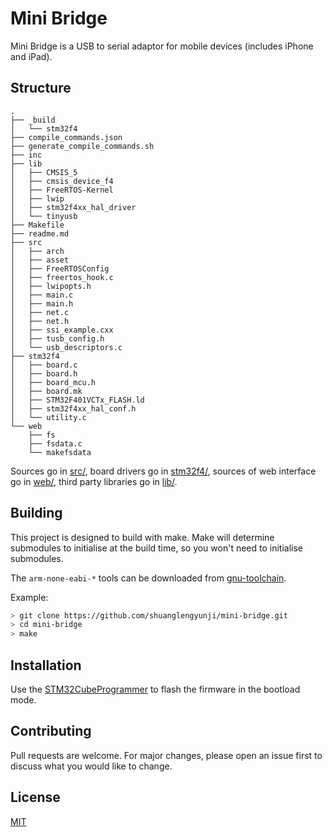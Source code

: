 # Mini Bridge

Mini Bridge is a USB to serial adaptor for mobile devices (includes iPhone and iPad).

## Structure
``` text
.
├── _build
│   └── stm32f4
├── compile_commands.json
├── generate_compile_commands.sh
├── inc
├── lib
│   ├── CMSIS_5
│   ├── cmsis_device_f4
│   ├── FreeRTOS-Kernel
│   ├── lwip
│   ├── stm32f4xx_hal_driver
│   └── tinyusb
├── Makefile
├── readme.md
├── src
│   ├── arch
│   ├── asset
│   ├── FreeRTOSConfig
│   ├── freertos_hook.c
│   ├── lwipopts.h
│   ├── main.c
│   ├── main.h
│   ├── net.c
│   ├── net.h
│   ├── ssi_example.cxx
│   ├── tusb_config.h
│   └── usb_descriptors.c
├── stm32f4
│   ├── board.c
│   ├── board.h
│   ├── board_mcu.h
│   ├── board.mk
│   ├── STM32F401VCTx_FLASH.ld
│   ├── stm32f4xx_hal_conf.h
│   └── utility.c
└── web
    ├── fs
    ├── fsdata.c
    └── makefsdata
```

Sources go in [src/](src/), board drivers go in [stm32f4/](stm32f4/), sources of web interface go in [web/](web/), third party libraries go in [lib/](lib/).

## Building

This project is designed to build with make. Make will determine submodules to initialise at the build time, so you won't need to initialise submodules. 

The `arm-none-eabi-*` tools can be downloaded from [gnu-toolchain](https://developer.arm.com/tools-and-software/open-source-software/developer-tools/gnu-toolchain/gnu-rm/downloads).

Example:

``` bash
> git clone https://github.com/shuanglengyunji/mini-bridge.git
> cd mini-bridge
> make
```

## Installation

Use the [STM32CubeProgrammer](https://www.st.com/en/development-tools/stm32cubeprog.html) to flash the firmware in the bootload mode. 

## Contributing
Pull requests are welcome. For major changes, please open an issue first to discuss what you would like to change.

## License
[MIT](https://choosealicense.com/licenses/mit/)
